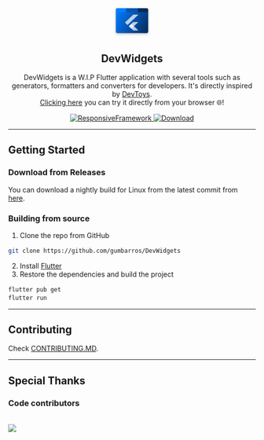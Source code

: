 <p align="center">
<img width=15% src="assets/icon/icon.svg"/>
</p>
<h2 align="center">DevWidgets</h2>
<p align="center">
DevWidgets is a W.I.P Flutter application with several tools such as generators, formatters and converters for developers.
It's directly inspired by <a href="https://github.com/veler/DevToys">DevToys</a>.<br>
<a href="https://gumbarros.github.io/DevWidgets">Clicking here</a> you can try it directly from your browser 🌐!
</p>
<p align="center">
  <a href="https://github.com/Codelessly/ResponsiveFramework">
    <img src="https://img.shields.io/badge/flutter-responsive-brightgreen.svg" alt="ResponsiveFramework">
  </a>
  <a href="https://github.com/gumbarros/DevWidgets/releases/tag/latest">
    <img src="https://img.shields.io/badge/Download-22272e?logo=github" alt="Download">
  </a>
</p>

---

## Getting Started

### Download from Releases

You can download a nightly build for Linux from the latest commit
from [here](https://github.com/gumbarros/DevWidgets/releases).

### Building from source

1. Clone the repo from GitHub

```bash
git clone https://github.com/gumbarros/DevWidgets
```

2. Install [Flutter](https://docs.flutter.dev/get-started/)
3. Restore the dependencies and build the project

```bash
flutter pub get
flutter run
```

---

## Contributing

Check [CONTRIBUTING.MD](https://github.com/gumbarros/DevWidgets/blob/main/CONTRIBUTING.md).

---

## Special Thanks

### Code contributors

<br>
<a href="https://github.com/gumbarros/dev_widgets/graphs/contributors">
  <img src="https://contrib.rocks/image?repo=gumbarros/devtoysflutter" />
</a>

